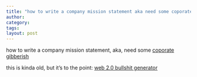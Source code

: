 ```yaml
---
title: "how to write a company mission statement aka need some coporate gibberish"
author:
category: 
tags: 
layout: post
---
```

how to write a company mission statement, aka, need some <a href="http://www.andrewdavidson.com/gibberish/">coporate gibberish</a>

this is kinda old, but it’s to the point:  <a href="http://www.emptybottle.org/bullshit/">web 2.0 bullshit generator</a>

